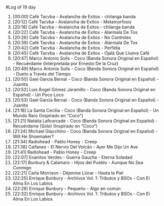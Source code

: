 #Log of 19 day

1. [00:00] Café Tacvba - Avalancha de Exitos - chilanga banda
1. [20:12] Café Tacvba - Avalancha de Exitos - Metamorfosis
1. [20:18] Café Tacvba - Avalancha de Exitos - chilanga banda
1. [20:22] Café Tacvba - Avalancha de Exitos - Alarmala De Tos
1. [20:26] Café Tacvba - Avalancha de Exitos - No Controles
1. [20:39] Café Tacvba - Avalancha de Exitos - Alarmala De Tos
1. [20:42] Café Tacvba - Avalancha de Exitos - Perfídia
1. [20:45] Café Tacvba - Avalancha de Exitos - Ojalá Que Llueva Café
1. [20:47] Marco Antonio Solís - Coco (Banda Sonora Original en Español) - Recuérdame (Interpretada por Ernesto De la Cruz)
1. [20:49] Marco Antonio Solís - Coco (Banda Sonora Original en Español) - Dueto a Través del Tiempo
1. [20:50] Gael García Bernal - Coco (Banda Sonora Original en Español) - Juanita
1. [20:52] Luis Ángel Gómez Jaramillo - Coco (Banda Sonora Original en Español) - Un Poco Loco
1. [20:53] Gael García Bernal - Coco (Banda Sonora Original en Español) - Juanita
1. [21:18] La Santa Cecilia - Coco (Banda Sonora Original en Español) - Un Mundo Raro (Inspirado en "Coco")
1. [21:21] Natalia Lafourcade - Coco (Banda Sonora Original en Español) - Recuérdame (Solo) (Inspirado en "Coco")
1. [21:24] Michael Giacchino - Coco (Banda Sonora Original en Español) - Will He Shoemaker?
1. [21:34] Radiohead - Pablo Honey - Creep
1. [21:38] Caifanes - El Nervio Del Volcán - Ayer Me Dijo Un Ave
1. [21:41] Radiohead - Pablo Honey - Creep
1. [22:07] Enanitos Verdes - Guerra Gaucha - Eterna Soledad
1. [22:17] Bunbury & Calamaro - Hijos del Pueblo - Aunque No Sea Conmigo
1. [22:21] Carla Morrison - Déjenme Llorar - Hasta la Piel
1. [22:25] Enrique Bunbury - Archivos Vol. 1: Tributos y BSOs - Con El Alma En Los Labios
1. [22:28] Enrique Bunbury - Pequeño - Algo en común
1. [22:32] Enrique Bunbury - Archivos Vol. 1: Tributos y BSOs - Con El Alma En Los Labios

